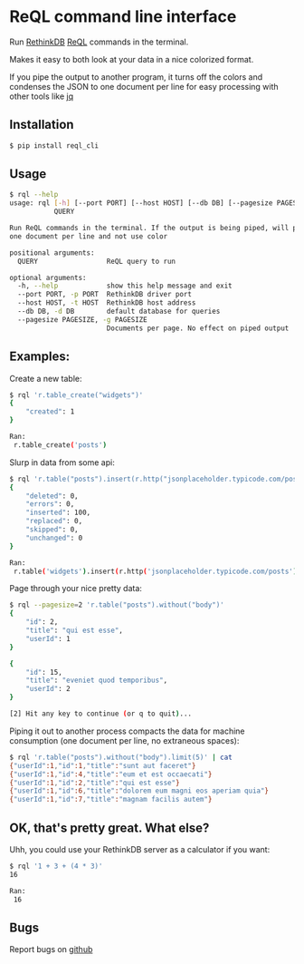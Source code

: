 # ReQL command line interface

Run [RethinkDB](http://rethinkdb.com/) [ReQL](http://rethinkdb.com/docs/introduction-to-reql/) commands in the terminal.

Makes it easy to both look at your data in a nice colorized format.

If you pipe the output to another program, it turns off the colors and
condenses the JSON to one document per line for easy processing with
other tools like [jq](http://stedolan.github.io/jq/)

## Installation

```bash
$ pip install reql_cli
```

## Usage

```bash
$ rql --help
usage: rql [-h] [--port PORT] [--host HOST] [--db DB] [--pagesize PAGESIZE]
           QUERY

Run ReQL commands in the terminal. If the output is being piped, will print
one document per line and not use color

positional arguments:
  QUERY                 ReQL query to run

optional arguments:
  -h, --help            show this help message and exit
  --port PORT, -p PORT  RethinkDB driver port
  --host HOST, -t HOST  RethinkDB host address
  --db DB, -d DB        default database for queries
  --pagesize PAGESIZE, -g PAGESIZE
                        Documents per page. No effect on piped output
```

## Examples:

Create a new table:

```bash
$ rql 'r.table_create("widgets")'
{
    "created": 1
}

Ran:
 r.table_create('posts')
```

Slurp in data from some api:

```bash
$ rql 'r.table("posts").insert(r.http("jsonplaceholder.typicode.com/posts"))'
{
    "deleted": 0,
    "errors": 0,
    "inserted": 100,
    "replaced": 0,
    "skipped": 0,
    "unchanged": 0
}

Ran:
 r.table('widgets').insert(r.http('jsonplaceholder.typicode.com/posts'))
```

Page through your nice pretty data:

```bash
$ rql --pagesize=2 'r.table("posts").without("body")'
{
    "id": 2,
    "title": "qui est esse",
    "userId": 1
}

{
    "id": 15,
    "title": "eveniet quod temporibus",
    "userId": 2
}

[2] Hit any key to continue (or q to quit)...
```

Piping it out to another process compacts the data for machine
consumption (one document per line, no extraneous spaces):

```bash
$ rql 'r.table("posts").without("body").limit(5)' | cat
{"userId":1,"id":1,"title":"sunt aut faceret"}
{"userId":1,"id":4,"title":"eum et est occaecati"}
{"userId":1,"id":2,"title":"qui est esse"}
{"userId":1,"id":6,"title":"dolorem eum magni eos aperiam quia"}
{"userId":1,"id":7,"title":"magnam facilis autem"}
```

## OK, that's pretty great. What else?

Uhh, you could use your RethinkDB server as a calculator if you want:

```bash
$ rql '1 + 3 + (4 * 3)'
16

Ran:
 16
```

## Bugs

Report bugs on [github](http://github.com/deontologician/reql_cli/issues)
